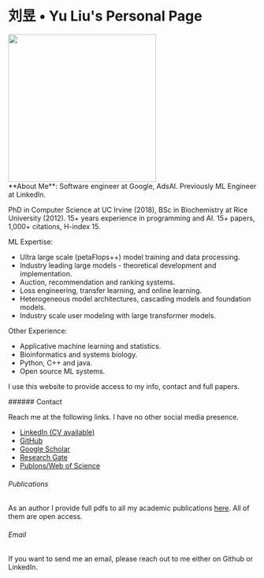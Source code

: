 <h1 class="title"> <b>刘昱 • Yu Liu</b>'s Personal Page</h1>

<div class="grid">
<article>
<div class="container">
<img src="/img/yuicon.jpg" height=300px width=300px></img>
</div>
<div class="container">
<div class="logo-container">
  <div class="shark">
    <div class="fin"></div>
    <div class="shark-body">
      <div class="eye"></div>
      <div class="tail"></div>
      <div class="teeth">
        <div class="tooth"></div>
        <div class="tooth"></div>
        <div class="tooth"></div>
      </div>
    </div>
  </div>
</div>
</div>
</div>
</article>
<article>**About Me**: Software engineer at Google, AdsAI. Previously ML Engineer at LinkedIn. 

PhD in Computer Science at UC Irvine (2018), BSc in Biochemistry at Rice University (2012). 
15+ years experience in programming and AI. 15+ papers, 1,000+ citations, H-index 15.

ML Expertise:

* Ultra large scale (petaFlops++) model training and data processing. 
* Industry leading large models - theoretical development and implementation.
* Auction, recommendation and ranking systems.
* Loss engineering, transfer learning, and online learning.
* Heterogeneous model architectures, cascading models and foundation models.
* Industry scale user modeling with large transformer models.

Other Experience:

* Applicative machine learning and statistics.
* Bioinformatics and systems biology.
* Python, C++ and java.
* Open source ML systems.

I use this website to provide access to my info, contact and full papers.
</article>

<article>
###### Contact

Reach me at the following links. I have no other social media presence.

* [LinkedIn (CV available)](https://www.linkedin.com/in/yu-liu-extrainfo/)
* [GitHub](https://github.com/darlliu)
* [Google Scholar](https://scholar.google.com/citations?user=4CDnUJEAAAAJ&hl=en)
* [Research Gate](https://www.researchgate.net/profile/Yu-Liu-17)
* [Publons/Web of Science](https://publons.com/researcher/C-3867-2016/)


###### Publications

As an author I provide full pdfs to all my academic publications [here](/papers). All of them are open access.

###### Email

If you want to send me an email, please reach out to me either on Github or LinkedIn.
</article>
